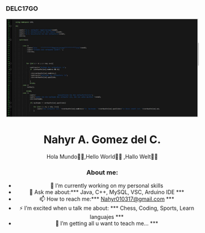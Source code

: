 ### DELC17GO                                                                              
<div id="header" align="center">
  <img src="https://github.com/NAHYRDELC17/NAHYRDELC17/blob/main/C++2.jpg?raw=true" width="800"/>
  <h1 align="center">Nahyr A. Gomez del C. </h1>
  <h0 align="center">Hola Mundo👋✨,Hello World👋✨ ,Hallo Welt👋✨ </h0>

### About me:

- 🔭 I’m currently working on my personal skills
- 💬 Ask me about:*** Java,  C++,  MySQL, VSC, Arduino IDE ***
- 📫 How to reach me:*** Nahyr010317@gmail.com ***
- ⚡ I’m excited when u talk me about: *** Chess, Coding, Sports, Learn languajes ***
- 🌱 I’m getting all u want to teach me... ***

  
